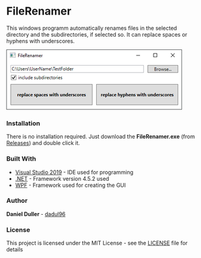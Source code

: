 # FileRenamer
This windows programm automatically renames files in the selected directory and the subdirectories, if selected so. It can replace spaces or hyphens with underscores.

![](screenshot.png)

### Installation
There is no installation required. Just download the **FileRenamer.exe** (from [Releases](https://github.com/dadul96/FileRenamer/releases)) and double click it.

### Built With
* [Visual Studio 2019](https://visualstudio.microsoft.com/) - IDE used for programming
* [.NET](https://dotnet.microsoft.com/download/dotnet-framework) - Framework version 4.5.2 used
* [WPF](https://docs.microsoft.com/en-us/dotnet/framework/wpf/) - Framework used for creating the GUI

### Author
**Daniel Duller** - [dadul96](https://github.com/dadul96)

### License
This project is licensed under the MIT License - see the [LICENSE](LICENSE) file for details
